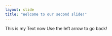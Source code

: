 ```yaml
---
layout: slide
title: "Welcome to our second slide!"
---
```

This is my Text now 
Use the left arrow to go back!
